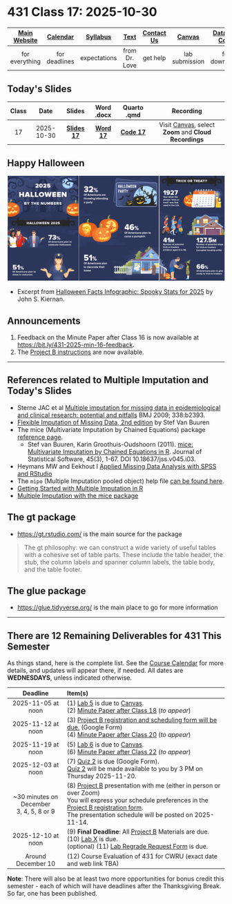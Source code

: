 # 431 Class 17: 2025-10-30

[Main Website](https://thomaselove.github.io/431-2025/) | [Calendar](https://thomaselove.github.io/431-2025/calendar.html) | [Syllabus](https://thomaselove.github.io/431-syllabus-2025/) | [Text](https://thomaselove.github.io/431-book/) | [Contact Us](https://thomaselove.github.io/431-2025/contact.html) | [Canvas](https://canvas.case.edu) | [Data and Code](https://github.com/THOMASELOVE/431-data)
:-----------: | :--------------: | :----------: | :---------: | :-------------: | :-----------: | :------------:
for everything | for deadlines | expectations | from Dr. Love | get help | lab submission | for downloads

## Today's Slides

Class | Date | Slides | Word .docx | Quarto .qmd | Recording
:---: | :--------: | :------: | :------: | :------: | :-------------:
17 | 2025-10-30 | **[Slides 17](https://thomaselove.github.io/431-slides-2025/class17.html)** | **[Word 17](https://thomaselove.github.io/431-slides-2025/class17w.docx)** | **[Code 17](https://github.com/THOMASELOVE/431-slides-2025/blob/main/class17.qmd)** | Visit [Canvas](https://canvas.case.edu/), select **Zoom** and **Cloud Recordings**

## Happy Halloween

![](halloween_2025.png)

- Excerpt from [Halloween Facts Infographic: Spooky Stats for 2025](https://wallethub.com/blog/halloween-facts/25374) by John S. Kiernan.

## Announcements

1. Feedback on the Minute Paper after Class 16 is now available at <https://bit.ly/431-2025-min-16-feedback>.
2. The [Project B instructions](https://thomaselove.github.io/431-projectB-2025/) are now available.

----

## References related to Multiple Imputation and Today's Slides

- Sterne JAC et al [Multiple imputation for missing data in epidemiological and clinical research: potential and pitfalls](https://www.bmj.com/content/338/bmj.b2393) BMJ 2009; 338:b2393.
- [Flexible Imputation of Missing Data, 2nd edition](https://stefvanbuuren.name/fimd/) by Stef Van Buuren
- The mice (Multivariate Imputation by Chained Equations) package [reference page](https://amices.org/mice/).
    - Stef van Buuren, Karin Groothuis-Oudshoorn (2011). [mice: Multivariate Imputation by Chained Equations in R](https://www.jstatsoft.org/article/view/v045i03). Journal of Statistical Software, 45(3), 1-67. DOI 10.18637/jss.v045.i03.
- Heymans MW and Eekhout I [Applied Missing Data Analysis with SPSS and RStudio](https://bookdown.org/mwheymans/bookmi/)
- The `mipo` (Multiple Imputation pooled object) help file [can be found here](https://rdrr.io/cran/mice/man/mipo.html).
- [Getting Started with Multiple Imputation in R](https://library.virginia.edu/data/articles/getting-started-with-multiple-imputation-in-r)
- [Multiple Imputation with the mice package](https://rmisstastic.netlify.app/tutorials/erler_course_multipleimputation_2018/erler_practical_mice_2018)

## The gt package

- <https://gt.rstudio.com/> is the main source for the package

> The gt philosophy: we can construct a wide variety of useful tables with a cohesive set of table parts. These include the table header, the stub, the column labels and spanner column labels, the table body, and the table footer.

## The glue package

- <https://glue.tidyverse.org/> is the main place to go for more information

-----------------

## There are 12 Remaining Deliverables for 431 This Semester

As things stand, here is the complete list. See the [Course Calendar](https://thomaselove.github.io/431-2025/calendar.html) for more details, and updates will appear there, if needed. All dates are **WEDNESDAYS**, unless indicated otherwise.

Deadline | Item(s)
:-----------------: | :----------------------------------------------------------------------------------------------------------
2025-11-05 at noon | (1) [Lab 5](https://github.com/THOMASELOVE/431-labs-2025/tree/main/lab5) is due to [Canvas](https://canvas.case.edu/). <br> (2) [Minute Paper after Class 18](https://github.com/THOMASELOVE/431-minute-2025) (*to appear*)
2025-11-12 at noon | (3) [Project B registration and scheduling form will be due.](https://thomaselove.github.io/431-projectB-2025/register.html) (Google Form) <br> (4) [Minute Paper after Class 20](https://github.com/THOMASELOVE/431-minute-2025) (*to appear*)
2025-11-19 at noon | (5) [Lab 6](https://github.com/THOMASELOVE/431-labs-2025/tree/main/lab6) is due to [Canvas](https://canvas.case.edu/). <br> (6) [Minute Paper after Class 22](https://github.com/THOMASELOVE/431-minute-2025) (*to appear*)
2025-12-03 at noon | (7) [Quiz 2](https://github.com/THOMASELOVE/431-quizzes-2025/tree/main/quiz2) is due (Google Form). <br> [Quiz 2](https://github.com/THOMASELOVE/431-quizzes-2025/tree/main/quiz2) will be made available to you by 3 PM on Thursday 2025-11-20.
~30 minutes on <br> December <br> 3, 4, 5, 8 or 9 | (8) [Project B](https://thomaselove.github.io/431-projectB-2025/) presentation with me (either in person or over Zoom) <br> You will express your schedule preferences in the [Project B registration form](https://thomaselove.github.io/431-projectB-2025/register.html). <br> The presentation schedule will be posted on 2025-11-14.
2025-12-10 at noon | (9) **Final Deadline**: All [Project B](https://thomaselove.github.io/431-projectB-2025/) Materials are due. <br> (10) [Lab X](https://github.com/THOMASELOVE/431-labs-2025/tree/main/labX) is due. <br> (optional) (11) [Lab Regrade Request Form](https://bit.ly/431-2025-lab-regrade-request) is due.
Around December 10 | (12) Course Evaluation of 431 for CWRU (exact date and web link TBA)

**Note**: There will also be at least two more opportunities for bonus credit this semester - each of which will have deadlines after the Thanksgiving Break. So far, one has been published.
